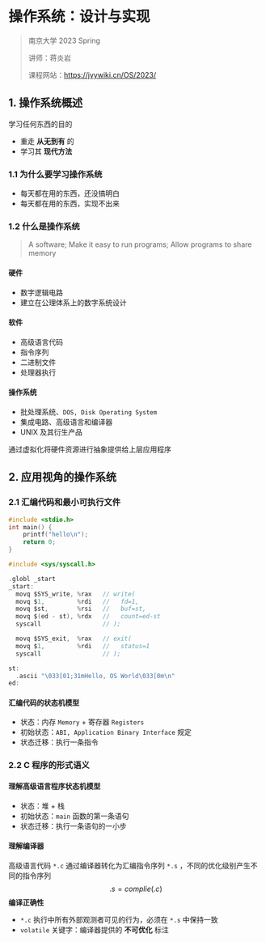 # 操作系统：设计与实现

> 南京大学 2023 Spring
>
> 讲师：蒋炎岩
>
> 课程网站：https://jyywiki.cn/OS/2023/

## 1. 操作系统概述

学习任何东西的目的

- 重走 **从无到有** 的
- 学习其 **现代方法** 

### 1.1 为什么要学习操作系统

- 每天都在用的东西，还没搞明白
- 每天都在用的东西，实现不出来

### 1.2 什么是操作系统

> A software; Make it easy to run programs; Allow programs to share memory

#### 硬件

- 数字逻辑电路
- 建立在公理体系上的数字系统设计

#### 软件

- 高级语言代码
- 指令序列
- 二进制文件
- 处理器执行

#### 操作系统

- 批处理系统、`DOS, Disk Operating System` 
- 集成电路、高级语言和编译器
- UNIX 及其衍生产品

通过虚拟化将硬件资源进行抽象提供给上层应用程序

## 2. 应用视角的操作系统

### 2.1 汇编代码和最小可执行文件

```c
#include <stdio.h>
int main() {
    printf("hello\n");
    return 0;
}
```

```c
#include <sys/syscall.h>

.globl _start
_start:
  movq $SYS_write, %rax   // write(
  movq $1,         %rdi   //   fd=1,
  movq $st,        %rsi   //   buf=st,
  movq $(ed - st), %rdx   //   count=ed-st
  syscall                 // );

  movq $SYS_exit,  %rax   // exit(
  movq $1,         %rdi   //   status=1
  syscall                 // );

st:
  .ascii "\033[01;31mHello, OS World\033[0m\n"
ed:
```

#### 汇编代码的状态机模型

- 状态：内存 `Memory` + 寄存器 `Registers` 
- 初始状态：`ABI, Application Binary Interface` 规定
- 状态迁移：执行一条指令

### 2.2 C 程序的形式语义

#### 理解高级语言程序状态机模型

- 状态：堆 + 栈
- 初始状态：`main` 函数的第一条语句
- 状态迁移：执行一条语句的一小步

#### 理解编译器

高级语言代码 `*.c` 通过编译器转化为汇编指令序列 `*.s` ，不同的优化级别产生不同的指令序列
$$
.s = complie(.c)
$$
**编译正确性** 

- `*.c` 执行中所有外部观测者可见的行为，必须在 `*.s` 中保持一致
- `volatile` 关键字：编译器提供的 **不可优化** 标注

